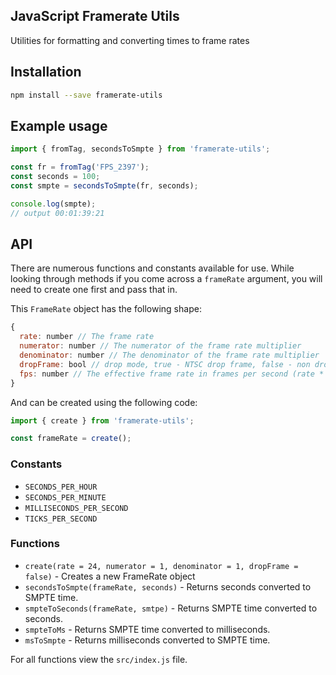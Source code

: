 JavaScript Framerate Utils
--------------------------

Utilities for formatting and converting times to frame rates

## Installation

``` sh
npm install --save framerate-utils
```

## Example usage

``` js
import { fromTag, secondsToSmpte } from 'framerate-utils';

const fr = fromTag('FPS_2397');
const seconds = 100;
const smpte = secondsToSmpte(fr, seconds);

console.log(smpte);
// output 00:01:39:21

```

## API

There are numerous functions and constants available for use. While looking
through methods if you come across a `frameRate` argument, you will need to
create one first and pass that in.

This `FrameRate` object has the following shape:

``` js
{
  rate: number // The frame rate
  numerator: number // The numerator of the frame rate multiplier
  denominator: number // The denominator of the frame rate multiplier
  dropFrame: bool // drop mode, true - NTSC drop frame, false - non drop frame
  fps: number // The effective frame rate in frames per second (rate * (numerator/denominator))
}
```

And can be created using the following code:

``` js
import { create } from 'framerate-utils';

const frameRate = create();
```

### Constants

- `SECONDS_PER_HOUR`
- `SECONDS_PER_MINUTE`
- `MILLISECONDS_PER_SECOND`
- `TICKS_PER_SECOND`

### Functions

- `create(rate = 24, numerator = 1, denominator = 1, dropFrame = false)` - Creates a new FrameRate object
- `secondsToSmpte(frameRate, seconds)` - Returns seconds converted to SMPTE time.
- `smpteToSeconds(frameRate, smtpe)` - Returns SMPTE time converted to seconds.
- `smpteToMs` - Returns SMPTE time converted to milliseconds.
- `msToSmpte` - Returns milliseconds converted to SMPTE time.

For all functions view the `src/index.js` file.
